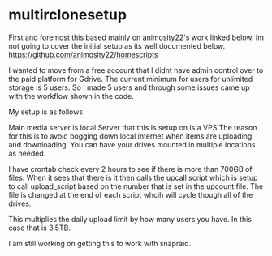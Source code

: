 # multirclonesetup
First and foremost this based mainly on animosity22's work linked below. Im not going to cover the initial setup as its well documented below.
https://github.com/animosity22/homescripts

I wanted to move from a free account that I didnt have admin control over to the paid platform for Gdrive. The current minimum for users for
unlimited storage is 5 users. So I made 5 users and through some issues came up with the workflow shown in the code.

My setup is as follows

Main media server is local
Server that this is setup on is a VPS
The reason for this is to avoid bogging down local internet when items are uploading and downloading.
You can have your drives mounted in multiple locations as needed.


I have crontab check every 2 hours to see if there is more than 700GB of files. When it sees that there is it then calls the upcall script which is setup to call upload_script based on the number that is set in the upcount file. The file is changed at the end of each script whcih will cycle though all of the drives. 

This multiplies the daily upload limit by how many users you have. In this case that is 3.5TB.

I am still working on getting this to work with snapraid.
